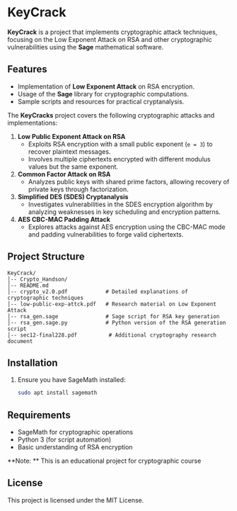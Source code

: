 # KeyCrack

**KeyCrack** is a project that implements cryptographic attack techniques, focusing on the Low Exponent Attack on RSA and other cryptographic vulnerabilities using the **Sage** mathematical software.

## Features

- Implementation of **Low Exponent Attack** on RSA encryption.
- Usage of the **Sage** library for cryptographic computations.
- Sample scripts and resources for practical cryptanalysis.

The **KeyCracks** project covers the following cryptographic attacks and implementations:

1. **Low Public Exponent Attack on RSA**
   - Exploits RSA encryption with a small public exponent (`e = 3`) to recover plaintext messages.
   - Involves multiple ciphertexts encrypted with different modulus values but the same exponent.
2. **Common Factor Attack on RSA**
   - Analyzes public keys with shared prime factors, allowing recovery of private keys through factorization.
3. **Simplified DES (SDES) Cryptanalysis**
   - Investigates vulnerabilities in the SDES encryption algorithm by analyzing weaknesses in key scheduling and encryption patterns.
4. **AES CBC-MAC Padding Attack**
   - Explores attacks against AES encryption using the CBC-MAC mode and padding vulnerabilities to forge valid ciphertexts.

## Project Structure

```
KeyCrack/
│-- Crypto_Handson/           
│-- README.md                 
│-- crypto_v2.0.pdf            # Detailed explanations of cryptographic techniques
│-- low-public-exp-attck.pdf   # Research material on Low Exponent Attack
│-- rsa_gen.sage               # Sage script for RSA key generation
│-- rsa_gen.sage.py            # Python version of the RSA generation script
│-- sec12-final228.pdf          # Additional cryptography research document
```

## Installation

1. Ensure you have SageMath installed:

   ```bash
   sudo apt install sagemath
   ```

## Requirements

- SageMath for cryptographic operations
- Python  3 (for script automation)
- Basic understanding of RSA encryption

**Note: ** This is an educational project for cryptographic course 

## License

This project is licensed under the MIT License.
